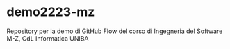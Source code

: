 # demo2223-mz
Repository per la demo di GitHub Flow del corso di Ingegneria del Software M-Z, CdL Informatica UNIBA
